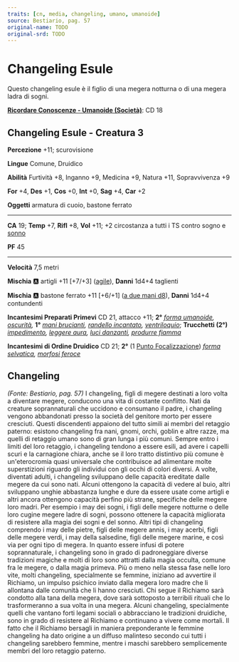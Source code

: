 ```yaml
---
traits: [cn, media, changeling, umano, umanoide]
source: Bestiario, pag. 57
original-name: TODO
original-srd: TODO
---
```


# Changeling Esule

Questo changeling esule è il figlio di una megera notturna o di una megera ladra di sogni.

**[Ricordare Conoscenze - Umanoide (Società)](/azioni/ricordare-conoscenze)**: CD 18

## Changeling Esule - Creatura 3

**Percezione** +11; scurovisione

**Lingue** Comune, Druidico

**Abilità** Furtività +8, Inganno +9, Medicina +9, Natura +11, Sopravvivenza +9

**For** +4, **Des** +1, **Cos** +0, **Int** +0, **Sag** +4, **Car** +2

**Oggetti** armatura di cuoio, bastone ferrato

***

**CA** 19; **Temp** +7, **Rifl** +8, **Vol** +11; +2 circostanza a tutti i TS contro sogno e [sonno](/tratti/sonno)

**PF** 45

***

**Velocità** 7,5 metri

**Mischia** :a: artigli +11 \[+7/+3] ([agile](/tratti/agile)), **Danni** 1d4+4 taglienti

**Mischia** :a: bastone ferrato +11 \[+6/+1] ([a due mani d8](/tratti/a-due-mani)), **Danni** 1d4+4 contundenti

**Incantesimi Preparati Primevi** CD 21, attacco +11; **2°** *[forma umanoide](/incantesimi/forma-umanoide), [oscurità](/incantesimi/oscurita),* **1°** *[mani brucianti](/incantesimi/mani-brucianti), [randello incantato](/incantesimi/randello-incantato), [ventriloquio](/incantesimi/ventriloquio)*; **Trucchetti (2°)** *[impedimento](/incantesimi/impedimento), [leggere aura](/incantesimi/leggere-aura), [luci danzanti](/incantesimi/luci-danzanti), [produrre fiamma](/incantesimi/produrre-fiamma)*

**Incantesimi di Ordine Druidico** CD 21; **2°** (1 [Punto Focalizzazione](/incantesimi/incantesimi-focalizzati)) *[forma selvatica](/incantesimi/incantesimi-focalizzati), [morfosi feroce](/incantesimi/incantesimi-focalizzati)*

## **Changeling**

*(Fonte: Bestiario, pag. 57)* I changeling, figli di megere destinati a loro volta a diventare megere, conducono una vita di costante conflitto. Nati da creature soprannaturali che uccidono e consumano il padre, i changeling vengono abbandonati presso la società del genitore morto per essere cresciuti. Questi discendenti appaiono del tutto simili ai membri del retaggio paterno: esistono changeling fra nani, gnomi, orchi, goblin e altre razze, ma quelli di retaggio umano sono di gran lunga i più comuni. Sempre entro i limiti del loro retaggio, i changeling tendono a essere esili, ad avere i capelli scuri e la carnagione chiara, anche se il loro tratto distintivo più comune è un'eterocromia quasi universale che contribuisce ad alimentare molte superstizioni riguardo gli individui con gli occhi di colori diversi. A volte, diventati adulti, i changeling sviluppano delle capacità ereditate dalle megere da cui sono nati. Alcuni ottengono la capacità di vedere al buio, altri sviluppano unghie abbastanza lunghe e dure da essere usate come artigli e altri ancora ottengono capacità perfino più strane, specifiche delle megere loro madri. Per esempio i may dei sogni, i figli delle megere notturne o delle loro cugine megere ladre di sogni, possono ottenere la capacità migliorata di resistere alla magia dei sogni e del sonno. Altri tipi di changeling comprendo i may delle pietre, figli delle megere annis, i may acerbi, figli delle megere verdi, i may della salsedine, figli delle megere marine, e così via per ogni tipo di megera. In quanto essere infusi di potere soprannaturale, i changeling sono in grado di padroneggiare diverse tradizioni magiche e molti di loro sono attratti dalla magia occulta, comune fra le megere, o dalla magia primeva. Più o meno nella stessa fase nelle loro vite, molti changeling, specialmente se femmine, iniziano ad avvertire il Richiamo, un impulso psichico inviato dalla megera loro madre che li allontana dalle comunità che li hanno cresciuti. Chi segue il Richiamo sarà condotto alla tana della megera, dove sarà sottoposto a terribili rituali che lo trasformeranno a sua volta in una megera. Alcuni changeling, specialmente quelli che vantano forti legami sociali o abbracciano le tradizioni druidiche, sono in grado di resistere al Richiamo e continuano a vivere come mortali. Il fatto che il Richiamo bersagli in maniera preponderante le femmine changeling ha dato origine a un diffuso malinteso secondo cui tutti i changeling sarebbero femmine, mentre i maschi sarebbero semplicemente membri del loro retaggio paterno.
